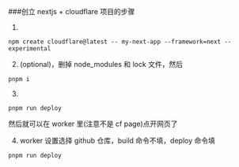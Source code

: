 ###创立 nextjs + cloudflare 项目的步骤

1.

```
npm create cloudflare@latest -- my-next-app --framework=next --experimental
```

2.  (optional)，删掉 node_modules 和 lock 文件，然后

```
pnpm i
```

3.

```
pnpm run deploy
```

然后就可以在 worker 里(注意不是 cf page)点开网页了

4.  worker 设置选择 github 仓库，build 命令不填，deploy 命令填

```
pnpm run deploy
```
